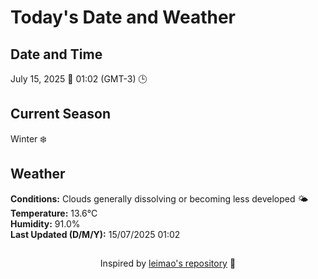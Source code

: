  # Today's Date and Weather
    
## Date and Time
July 15, 2025 📅
01:02 (GMT-3) 🕒

## Current Season
Winter ❄️
## Weather 
**Conditions:** Clouds generally dissolving or becoming less developed 🌤
**Temperature:** 13.6°C  
**Humidity:** 91.0%  
**Last Updated (D/M/Y):** 15/07/2025 01:02
##
<div align="center">Inspired by <a href="https://github.com/leimao/What-Is-The-Date-Today">leimao's repository</a> 🌱</div>
